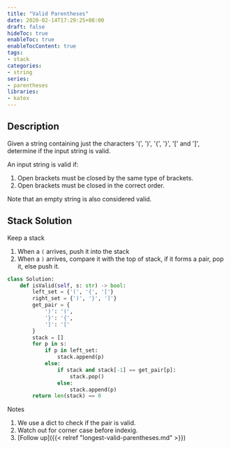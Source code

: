 ```yaml
---
title: "Valid Parentheses"
date: 2020-02-14T17:29:25+08:00
draft: false
hideToc: true
enableToc: true
enableTocContent: true
tags:
- stack
categories:
- string
series:
- parentheses
libraries:
- katex
---
```


<!--more-->

## Description

Given a string containing just the characters '(', ')', '{', '}', '[' and ']', determine if the input string is valid.

An input string is valid if:

1. Open brackets must be closed by the same type of brackets.
2. Open brackets must be closed in the correct order.

Note that an empty string is also considered valid.

## Stack Solution

Keep a stack
1. When a `(` arrives, push it into the stack
2. When a `)` arrives, compare it with the top of stack, if it forms a pair, pop it, else push it.

```python
class Solution:
    def isValid(self, s: str) -> bool:
        left_set = {'(', '{', '['}
        right_set = {')', '}', ']'}
        get_pair = {
            ')': '(',
            '}': '{',
            ']': '['
        }
        stack = []
        for p in s:
            if p in left_set:
                stack.append(p)
            else:
                if stack and stack[-1] == get_pair[p]:
                    stack.pop()
                else:
                    stack.append(p)
        return len(stack) == 0
```

Notes
1. We use a dict to check if the pair is valid.
2. Watch out for corner case before indexig.
3. [Follow up]({{< relref "longest-valid-parentheses.md" >}})